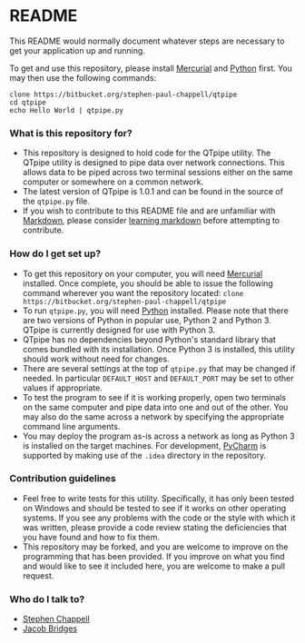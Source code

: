 # README #

This README would normally document whatever steps are necessary to get your application up and running.

To get and use this repository, please install [Mercurial](https://mercurial.selenic.com/) and [Python](https://www.python.org/) first. You may then use the following commands:

    clone https://bitbucket.org/stephen-paul-chappell/qtpipe
    cd qtpipe
    echo Hello World | qtpipe.py

### What is this repository for? ###

* This repository is designed to hold code for the QTpipe utility. The QTpipe utility is designed to pipe data over network connections. This allows data to be piped across two terminal sessions either on the same computer or somewhere on a common network.
* The latest version of QTpipe is 1.0.1 and can be found in the source of the `qtpipe.py` file.
* If you wish to contribute to this README file and are unfamiliar with [Markdown](http://daringfireball.net/projects/markdown/), please consider [learning markdown](https://bitbucket.org/tutorials/markdowndemo) before attempting to contribute.

### How do I get set up? ###

* To get this repository on your computer, you will need [Mercurial](https://mercurial.selenic.com/) installed. Once complete, you should be able to issue the following command wherever you want the repository located: `clone https://bitbucket.org/stephen-paul-chappell/qtpipe`
* To run `qtpipe.py`, you will need [Python](https://www.python.org/) installed. Please note that there are two versions of Python in popular use, Python 2 and Python 3. QTpipe is currently designed for use with Python 3.
* QTpipe has no dependencies beyond Python's standard library that comes bundled with its installation. Once Python 3 is installed, this utility should work without need for changes.
* There are several settings at the top of `qtpipe.py` that may be changed if needed. In particular `DEFAULT_HOST` and `DEFAULT_PORT` may be set to other values if appropriate.
* To test the program to see if it is working properly, open two terminals on the same computer and pipe data into one and out of the other. You may also do the same across a network by specifying the appropriate command line arguments.
* You may deploy the program as-is across a network as long as Python 3 is installed on the target machines. For development, [PyCharm](https://www.jetbrains.com/pycharm/) is supported by making use of the `.idea` directory in the repository.

### Contribution guidelines ###

* Feel free to write tests for this utility. Specifically, it has only been tested on Windows and should be tested to see if it works on other operating systems.
If you see any problems with the code or the style with which it was written, please provide a code review stating the deficiencies that you have found and how to fix them.
* This repository may be forked, and you are welcome to improve on the programming that has been provided. If you improve on what you find and would like to see it included here, you are welcome to make a pull request.

### Who do I talk to? ###

* [Stephen Chappell](mailto:Noctis.Skytower@gmail.com?subject=QTpipe)
* [Jacob Bridges](mailto:him@jacobandkate143.com?subject=QTpipe)
